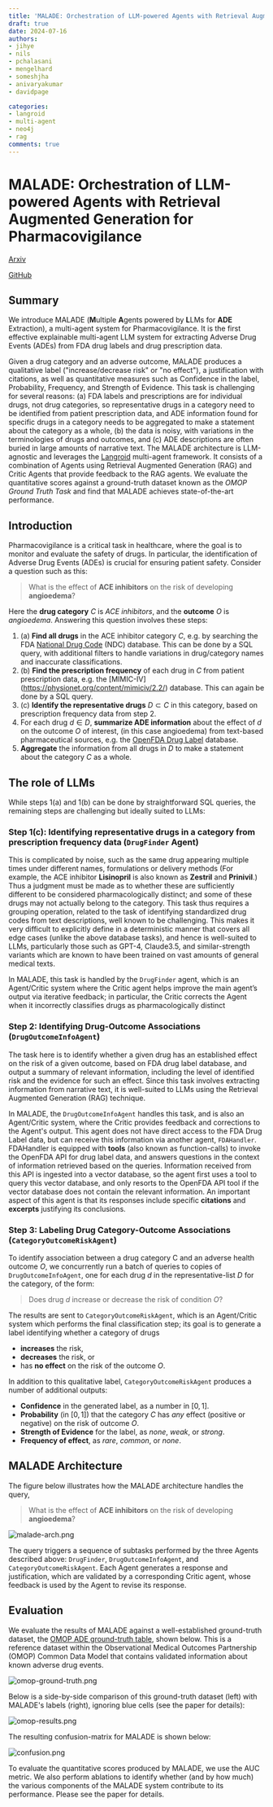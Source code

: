 ```yaml
---
title: 'MALADE: Orchestration of LLM-powered Agents with Retrieval Augmented Generation for Pharmacovigilance'
draft: true
date: 2024-07-16
authors:
- jihye
- nils
- pchalasani
- mengelhard
- someshjha
- anivaryakumar
- davidpage

categories:
- langroid
- multi-agent
- neo4j
- rag
comments: true
---
```


# MALADE: Orchestration of LLM-powered Agents with Retrieval Augmented Generation for Pharmacovigilance

[Arxiv](tbd) 

[GitHub](https://github.com/jihyechoi77/malade)

## Summary
We introduce MALADE (**M**ultiple **A**gents powered by **L**LMs for **ADE** Extraction),
a multi-agent system for Pharmacovigilance. It is the first effective explainable 
multi-agent LLM system for extracting Adverse Drug Events (ADEs) from FDA drug labels and drug prescription data.
<!-- more -->
Given a drug category and an adverse outcome, MALADE
produces a qualitative label ("increase/decrease risk" or "no effect"), a justification with citations,
as well as quantitative measures such as Confidence in the label, Probability,
Frequency, and Strength of Evidence.
This task is challenging for several reasons: (a) FDA labels and prescriptions are for individual drugs,
not drug categories, so representative drugs in a category need to be identified from patient prescription 
data, and ADE information found for specific drugs in a category needs to be aggregated to 
make a statement about the category as a whole, (b) the data is noisy, with variations in
the terminologies of drugs and outcomes, and (c) ADE descriptions are often buried
in large amounts of narrative text. 
The MALADE architecture is LLM-agnostic 
and leverages the [Langroid](https://github.com/langroid/langroid) multi-agent framework.
It consists of a combination of Agents using Retrieval Augmented Generation (RAG) and Critic Agents
that provide feedback to the RAG agents. 
We evaluate the quantitative scores against 
a ground-truth dataset known as the *OMOP Ground Truth Task* and find that MALADE achieves state-of-the-art 
performance.



## Introduction

Pharmacovigilance is a critical task in healthcare, where the goal is to monitor and evaluate the safety of drugs.
In particular, the identification of Adverse Drug Events (ADEs) is crucial for ensuring patient safety. Consider a 
question such as this:

> What is the effect of **ACE inhibitors** on the risk of developing **angioedema**?

Here the **drug category** $C$ is _ACE inhibitors_, and the **outcome** $O$ is _angioedema_.
Answering this question involves these steps:

1. (a) **Find all drugs** in the ACE inhibitor category $C$, e.g. by searching the FDA 
[National Drug Code](https://www.fda.gov/drugs/drug-approvals-and-databases/national-drug-code-directory) (NDC) 
   database. This can be done by a SQL query, with additional filters to handle variations in drug/category names 
   and inaccurate classifications.
1. (b) **Find the prescription frequency** of each drug in $C$ from patient prescription data, e.g. the [MIMIC-IV]
   (https://physionet.org/content/mimiciv/2.2/) database. This can again be done by a SQL query.
1. (c) **Identify the representative drugs** $D \subset C$ in this category, based on prescription frequency data from 
   step 2.  
2. For each drug $d \in D$, **summarize ADE information** about the effect of $d$ on the outcome $O$ of interest,
   (in this case angioedema) from text-based pharmaceutical sources, 
    e.g. the [OpenFDA Drug Label](https://open.fda.gov/apis/drug/label/) database.
3. **Aggregate** the information from all drugs in $D$ to make a statement about the category $C$ as a whole.


## The role of LLMs

While steps 1(a) and 1(b) can be done by straightforward SQL queries, the remaining steps are challenging but ideally 
suited to LLMs:

### Step 1(c): Identifying representative drugs in a category from prescription frequency data (`DrugFinder` Agent)

This is complicated by noise, such as the same drug appearing multiple times under different names, 
formulations or delivery methods (For example, the ACE inhibitor **Lisinopril** is also known as **Zestril** and **Prinivil**.) 
  Thus a judgment must
  be made as to whether these are sufficiently different to be considered pharmacologically distinct;
  and some of these drugs may not actually belong to the category. This task thus requires a grouping operation, 
  related to the task of identifying standardized drug codes from text descriptions,
  well known to be challenging. This makes it very difficult to explicitly define in a deterministic 
  manner that covers all edge cases (unlike the above database tasks), and hence is well-suited
  to LLMs, particularly those such as GPT-4, Claude3.5, and similar-strength variants which are known to have been 
  trained on vast amounts of general medical texts. 

In MALADE, this task is handled by the `DrugFinder` agent,
which is an Agent/Critic system where the Critic agent helps improve the main
agent’s output via iterative feedback; in particular, the Critic corrects the Agent when it incorrectly
classifies drugs as pharmacologically distinct

###  Step 2: Identifying Drug-Outcome Associations (`DrugOutcomeInfoAgent`)

The task here is to identify whether a given drug
has an established effect on the risk of a given outcome, based on FDA drug label database, and
output a summary of relevant information, including the level of identified risk and the evidence for
such an effect. Since this task involves extracting information from narrative text, it is well-suited to
LLMs using the Retrieval Augmented Generation (RAG) technique. 

In MALADE, the `DrugOutcomeInfoAgent` handles this task, and is also an Agent/Critic system, where the Critic
provides feedback and corrections to the Agent's output.
This agent does not have direct access to the FDA Drug Label data, but can receive
this information via another agent, `FDAHandler`. FDAHandler is equipped with **tools** (also known as function-calls) 
to invoke the OpenFDA API for drug label data, and answers questions in the context of information retrieved
based on the queries. Information received from this API is ingested into a vector database, so the
agent first uses a tool to query this vector database, and only resorts to the OpenFDA API tool if
the vector database does not contain the relevant information. An important aspect of this agent is that
its responses include specific **citations** and **excerpts** justifying its conclusions.

###  Step 3: Labeling Drug Category-Outcome Associations (`CategoryOutcomeRiskAgent`)

To identify association between a drug category C and an adverse health outcome $O$, we concurrently run a batch of 
queries to copies of `DrugOutcomeInfoAgent`, one for each drug $d$ in the
representative-list $D$ for the category, of the form: 

> Does drug $d$ increase or decrease the risk of condition $O$?

The results are sent to `CategoryOutcomeRiskAgent`, 
which is an Agent/Critic system which performs the final classification
step; its goal is to generate a label identifying whether a category of drugs

- **increases** the risk, 
- **decreases** the risk, or 
- has **no effect** on the risk of the outcome $O$.

In addition to this qualitative label, `CategoryOutcomeRiskAgent`
produces a number of additional outputs:

- **Confidence** in the generated label, as a number in $[0,1]$.
- **Probability** (in $[0,1]$) that the category $C$ has _any_ effect (positive or negative) on the risk of outcome $O$.
- **Strength of Evidence** for the label, as  _none_, _weak_, or _strong_.
- **Frequency of effect**, as _rare_, _common_, or _none_.

## MALADE Architecture

The figure below illustrates how the MALADE architecture handles the query,

> What is the effect of **ACE inhibitors** on the risk of developing **angioedema**?

![malade-arch.png](figures/malade-arch.png)

The query triggers a sequence of subtasks performed by the three Agents described above: 
`DrugFinder`, `DrugOutcomeInfoAgent`, and `CategoryOutcomeRiskAgent`.
Each Agent generates a response and justification, which are validated by a corresponding Critic agent, whose feedback is
used by the Agent to revise its response.

## Evaluation

We evaluate the results of MALADE against a well-established ground-truth dataset, 
the [OMOP ADE ground-truth table](https://www.niss.org/sites/default/files/Session3-DaveMadigan_PatrickRyanTalk_mar2015.pdf), shown below.
This is a reference dataset within the Observational Medical Outcomes Partnership (OMOP) Common Data Model that 
contains validated information about known adverse drug events.


![omop-ground-truth.png](figures/omop-ground-truth.png)

Below is a side-by-side comparison of this ground-truth dataset (left) with MALADE's labels (right), ignoring blue 
cells (see the paper for details):

![omop-results.png](figures/omop-results.png)

The resulting confusion-matrix for MALADE is shown below:

![confusion.png](figures/confusion.png)

To evaluate the quantitative scores produced by MALADE, we use the AUC metric.
We also perform ablations to identify whether (and by how much) the various components of the
MALADE system contribute to its performance. Please see the paper for details.




